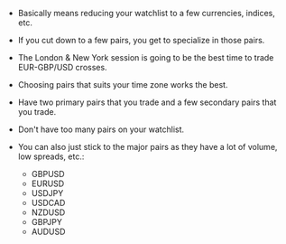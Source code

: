 
- Basically means reducing your watchlist to a few currencies, indices, etc.

- If you cut down to a few pairs, you get to specialize in those pairs.

- The London & New York session is going to be the best time to trade EUR-GBP/USD crosses.

- Choosing pairs that suits your time zone works the best.

- Have two primary pairs that you trade and a few secondary pairs that you trade.

- Don't have too many pairs on your watchlist.

- You can also just stick to the major pairs as they have a lot of volume, low spreads, etc.:
	- GBPUSD
	- EURUSD
	- USDJPY
	- USDCAD
	- NZDUSD
	- GBPJPY
	- AUDUSD